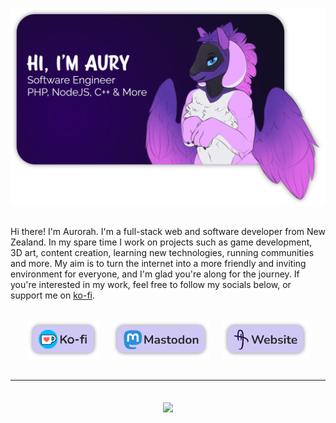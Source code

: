 <p align="center" style="margin-bottom: 2rem">
    <img align="center" src="itsme.png"  width="600" />
</p>

Hi there! I'm Aurorah. I'm a full-stack web and software developer from New Zealand. In my spare time I work on projects such as game development, 3D art, content creation, learning new technologies, running communities and more. My aim is to turn the internet into a more friendly and inviting environment for everyone, and I'm glad you're along for the journey. If you're interested in my work, feel free to follow my socials below, or support me on [ko-fi](https://ko-fi.com/aurorahHarmony).

<p align="center" style="margin-top: 2rem; margin-bottom: 2rem">
    <a href="https://ko-fi.com/aurorahHarmony" target="__blank" rel=”noopener” style="margin-right: 1rem"><img src="kofi.png" height="60" /></a>
    <a href="https://pony.social/@aurorahHarmony" target="__blank" rel=”noopener”  style="margin-right: 1rem"><img src="mastodon.png" height="60" /></a>
    <a href="https://itsaury.net" target="__blank" rel=”noopener” ><img src="website.png" height="60" /></a>
</p>

<hr>

<p align="center" style="margin-top: 2rem">
    <img align="center" src="https://github-readme-stats.vercel.app/api?username=aurorahHarmony&include_all_commits=true&count_private=true&rank_icon=github&show_icons=true&bg_color=30,e96443,904e95&title_color=fff&text_color=fff&icon_color=fff" />
</p>
